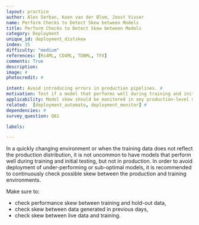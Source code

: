 ```yaml
---
layout: practice
author: Alex Serban, Koen van der Blom, Joost Visser
name: Perform Checks to Detect Skew between Models
title: Perform Checks to Detect Skew between Models
category: Deployment
unique_id: deployment_distskew
index: 35
difficulty: "medium"
references: [Rs4ML, CD4ML, TDBML, TFX]
comments: True
description:
image: #
photocredit: #

intent: Avoid introducing errors in production pipelines. #
motivation: Test if a model that performs well during training and initial testing will also perform well in production i.e. test if the training data distribution reflects the production one. #
applicability: Model skew should be monitored in any production-level machine learning application.
related:  [deployment_automate, deployment_monitor] #
dependencies: #
survey_question: Q61

labels:

---
```


In a quickly changing environment or when the training data does not reflect the production distribution, it is not uncommon to have models that perform well during training and initial testing, but not in production.
In order to avoid deployment of under-performing or sub-optimal models, it is recommended to continuously check possible skew between the production and training environments.

Make sure to:
- check performance skew between training and hold-out data,
- check skew between data generated in previous days,
- check skew between live data and training.